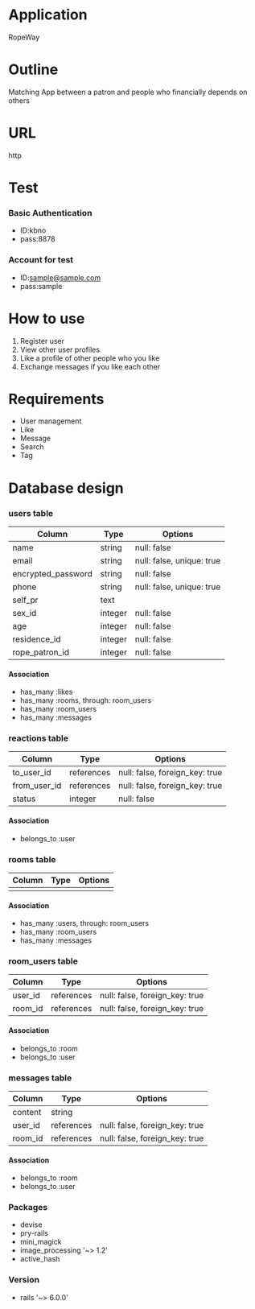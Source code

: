 # Application
RopeWay

# Outline
Matching App between a patron and people who financially depends on others 

# URL
http

# Test 
### Basic Authentication
- ID:kbno
- pass:8878 
### Account for test
- ID:sample@sample.com
- pass:sample

# How to use
1. Register user
2. View other user profiles
3. Like a profile of other people who you like 
4. Exchange messages if you like each other

# Requirements
- User management
- Like 
- Message
- Search
- Tag

# Database design
### users table
| Column             | Type    | Options                   |
| ------------------ | ------- | ------------------------- |
| name               | string  | null: false               |
| email              | string  | null: false, unique: true |
| encrypted_password | string  | null: false               |
| phone              | string  | null: false, unique: true | 
| self_pr            | text    |                           |
| sex_id             | integer | null: false               |
| age                | integer | null: false               |
| residence_id       | integer | null: false               |
| rope_patron_id     | integer | null: false               |
#### Association
- has_many :likes
- has_many :rooms, through: room_users
- has_many :room_users
- has_many :messages


### reactions table
| Column       | Type       | Options                        |
| ------------ | ---------- | ------------------------------ |
| to_user_id   | references | null: false, foreign_key: true |
| from_user_id | references | null: false, foreign_key: true |
| status       | integer    | null: false                    |
#### Association
- belongs_to :user

### rooms table
| Column | Type | Options |
| ------ | ---- | ------- |
|        |      |         |
#### Association
- has_many :users, through: room_users
- has_many :room_users
- has_many :messages

### room_users table
| Column    | Type       | Options                        |
| --------- | ---------- | ------------------------------ |
| user_id   | references | null: false, foreign_key: true |
| room_id   | references | null: false, foreign_key: true |
#### Association
- belongs_to :room
- belongs_to :user

### messages table
| Column     | Type       | Options                        |
| ---------- | ---------- | ------------------------------ |
| content    | string     |                                |
| user_id    | references | null: false, foreign_key: true |
| room_id    | references | null: false, foreign_key: true |
#### Association
- belongs_to :room
- belongs_to :user

### Packages
- devise
- pry-rails
- mini_magick
- image_processing '~> 1.2'
- active_hash

### Version
- rails '~> 6.0.0'